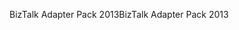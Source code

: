 <span data-ttu-id="874dd-101">BizTalk Adapter Pack 2013</span><span class="sxs-lookup"><span data-stu-id="874dd-101">BizTalk Adapter Pack 2013</span></span>